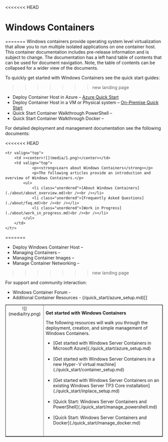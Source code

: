 <<<<<<< HEAD
# Windows Containers
=======
Windows containers provide operating system level virtualization that allow you to run multiple isolated applications on one container host. This container documentation includes pre-release information and is subject to change. The documentation has a left hand table of contents that can be used for document navigation. Note, the table of contents can be collapsed for a wider view of the documents.

To quickly get started with Windows Containers see the quick start guides:
>>>>>>> new landing page

- Deploy Container Host in Azure – [Azure Quick Start](/quick_start/azure_setup.md)
- Deploy Container Host in a VM or Physical system – [On-Premise Quick Start](/quick_start/container_setup.md)
- Quick Start Container Walkthrough PowerShell – [](/quick_start/manage_powershell.md)
- Quick Start Container Walkthrough Docker – [](/quick_start/manage_docker.md)

For detailed deployment and management documentation see the following documents:

<<<<<<< HEAD
<table border="1" style="background-color:FFFFCC;border-collapse:collapse;border:1px solid FFCC00;color:000000;width:100%" cellpadding="15" cellspacing="3">
		<tr valign="top">
		<td ><center>![](media/try.png)</center></td>
		<td>		
              <p><strong>Get started with Windows Containers</strong></p>
              <p>The following resources will walk you through the deployment, creation, and simple management of Windows Containers.</p>
			<ul>
			  	<li class="unordered">[Get started with Windows Server Containers in Microsoft Azure](./quick_start/azure_setup.md)<br /><br /></li>
				<li class="unordered">[Get started with Windows Server Containers in a new Hyper-V virtual machine](./quick_start/container_setup.md)<br /><br /></li>
				<li class="unordered">[Get started with Windows Server Containers on an existing Windows Server TP3 Core installation](./quick_start/inplace_setup.md)<br /><br /></li>
                <li class="unordered">[Quick Start: Windows Server Containers and PowerShell](./quick_start/manage_powershell.md)<br /><br /></li>
				<li class="unordered">[Quick Start: Windows Server Containers and Docker](./quick_start/manage_docker.md)<br /><br /></li>		
			</ul>
		</td>
	</tr>
	
	<tr valign="top">
		<td ><center>![](media/1.png)</center></td>
		<td valign="top">		
              	<p><strong>Learn about Windows Containers</strong></p>
              	<p>The following articles provide an introduction and overview of Windows Containers.</p>
			<ul>
				<li class="unordered">[About Windows Containers](./about/about_overview.md)<br /><br /></li>
				<li class="unordered">[Frequently Asked Questions](./about/faq.md)<br /><br /></li>
				<li class="unordered">[Work in Progress](./about/work_in_progress.md)<br /><br /></li>
			</ul>	
		</td>
	</tr>
=======
- Deploy Windows Container Host – [](/quick_start/azure_setup.md)
- Managing Containers – [](/quick_start/azure_setup.md)
- Managing Container Images – [](/quick_start/azure_setup.md)
- Manage Container Networking – [](/quick_start/azure_setup.md)
>>>>>>> new landing page

For support and community interaction:

- Windows Container Forum - [](/quick_start/azure_setup.md)
- Additional Container Resources - (/quick_start/azure_setup.md)[]
